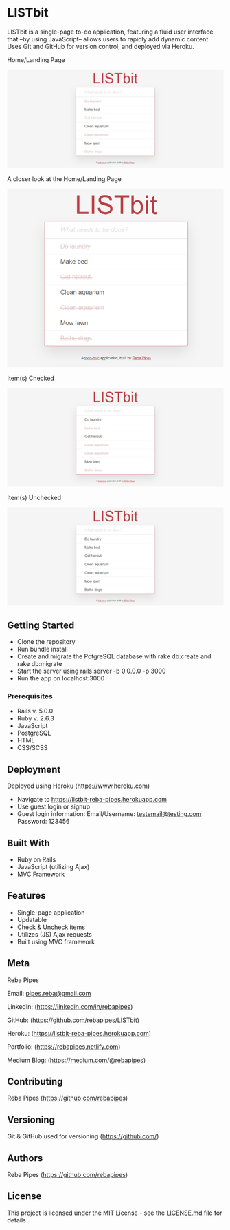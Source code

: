 # LISTbit

LISTbit is a single-page to-do application, featuring a fluid user interface that –by using JavaScript– allows users to rapidly add dynamic content. Uses Git and GitHub for version control, and deployed via Heroku.

Home/Landing Page

![](LISTbit_landing.png)

A closer look at the Home/Landing Page

![](LISTbit_zoomed.png)

Item(s) Checked

![](LISTbit_checked.png)

Item(s) Unchecked

![](LISTbit_unchecked.png)

## Getting Started

* Clone the repository
* Run bundle install
* Create and migrate the PotgreSQL database with rake db:create and rake db:migrate
* Start the server using rails server -b 0.0.0.0 -p 3000
* Run the app on localhost:3000

### Prerequisites

* Rails v. 5.0.0
* Ruby v. 2.6.3
* JavaScript
* PostgreSQL
* HTML
* CSS/SCSS

## Deployment

Deployed using Heroku (https://www.heroku.com)

* Navigate to https://listbit-reba-pipes.herokuapp.com
* Use guest login or signup
* Guest login information:
    Email/Username: testemail@testing.com
    Password: 123456

## Built With

* Ruby on Rails
* JavaScript (utilizing Ajax)
* MVC Framework

## Features

* Single-page application
* Updatable
* Check & Uncheck items
* Utilizes (JS) Ajax requests
* Built using MVC framework

## Meta

Reba Pipes

Email: pipes.reba@gmail.com

LinkedIn: (https://linkedin.com/in/rebapipes)

GitHub: (https://github.com/rebapipes/LISTbit)

Heroku: (https://listbit-reba-pipes.herokuapp.com)

Portfolio: (https://rebapipes.netlify.com)

Medium Blog: (https://medium.com/@rebapipes)

## Contributing

Reba Pipes (https://github.com/rebapipes)

## Versioning

Git & GitHub used for versioning (https://github.com/) 

## Authors

Reba Pipes (https://github.com/rebapipes)

## License

This project is licensed under the MIT License - see the [LICENSE.md](LICENSE.md) file for details